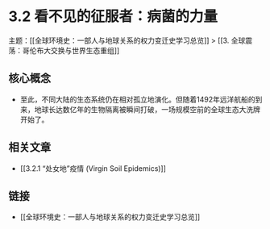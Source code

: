 # 3.2 看不见的征服者：病菌的力量

主题：[[全球环境史：一部人与地球关系的权力变迁史学习总览]] > [[3. 全球震荡：哥伦布大交换与世界生态重组]]

## 核心概念

- 至此，不同大陆的生态系统仍在相对孤立地演化。但随着1492年远洋航船的到来，地球长达数亿年的生物隔离被瞬间打破，一场规模空前的全球生态大洗牌开始了。

## 相关文章

- [[3.2.1 “处女地”疫情 (Virgin Soil Epidemics)]]

## 链接

- [[全球环境史：一部人与地球关系的权力变迁史学习总览]]
